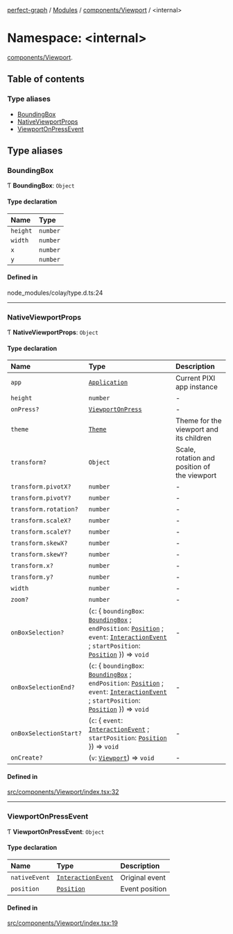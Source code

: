 [perfect-graph](../README.md) / [Modules](../modules.md) / [components/Viewport](components_Viewport.md) / <internal\>

# Namespace: <internal\>

[components/Viewport](components_Viewport.md).<internal>

## Table of contents

### Type aliases

- [BoundingBox](components_Viewport._internal_.md#boundingbox)
- [NativeViewportProps](components_Viewport._internal_.md#nativeviewportprops)
- [ViewportOnPressEvent](components_Viewport._internal_.md#viewportonpressevent)

## Type aliases

### BoundingBox

Ƭ **BoundingBox**: `Object`

#### Type declaration

| Name | Type |
| :------ | :------ |
| `height` | `number` |
| `width` | `number` |
| `x` | `number` |
| `y` | `number` |

#### Defined in

node_modules/colay/type.d.ts:24

___

### NativeViewportProps

Ƭ **NativeViewportProps**: `Object`

#### Type declaration

| Name | Type | Description |
| :------ | :------ | :------ |
| `app` | [`Application`](../classes/components_ClusterNodeContainer._internal_.Application.md) | Current PIXI app instance |
| `height` | `number` | - |
| `onPress?` | [`ViewportOnPress`](components_Viewport.md#viewportonpress) | - |
| `theme` | [`Theme`](core_theme.md#theme) | Theme for the viewport and its children |
| `transform?` | `Object` | Scale, rotation and position of the viewport |
| `transform.pivotX?` | `number` | - |
| `transform.pivotY?` | `number` | - |
| `transform.rotation?` | `number` | - |
| `transform.scaleX?` | `number` | - |
| `transform.scaleY?` | `number` | - |
| `transform.skewX?` | `number` | - |
| `transform.skewY?` | `number` | - |
| `transform.x?` | `number` | - |
| `transform.y?` | `number` | - |
| `width` | `number` | - |
| `zoom?` | `number` | - |
| `onBoxSelection?` | (`c`: { `boundingBox`: [`BoundingBox`](components_Viewport._internal_.md#boundingbox) ; `endPosition`: [`Position`](components_ClusterNodeContainer._internal_.md#position) ; `event`: [`InteractionEvent`](../classes/components_ClusterNodeContainer._internal_.InteractionEvent.md) ; `startPosition`: [`Position`](components_ClusterNodeContainer._internal_.md#position)  }) => `void` | - |
| `onBoxSelectionEnd?` | (`c`: { `boundingBox`: [`BoundingBox`](components_Viewport._internal_.md#boundingbox) ; `endPosition`: [`Position`](components_ClusterNodeContainer._internal_.md#position) ; `event`: [`InteractionEvent`](../classes/components_ClusterNodeContainer._internal_.InteractionEvent.md) ; `startPosition`: [`Position`](components_ClusterNodeContainer._internal_.md#position)  }) => `void` | - |
| `onBoxSelectionStart?` | (`c`: { `event`: [`InteractionEvent`](../classes/components_ClusterNodeContainer._internal_.InteractionEvent.md) ; `startPosition`: [`Position`](components_ClusterNodeContainer._internal_.md#position)  }) => `void` | - |
| `onCreate?` | (`v`: [`Viewport`](../classes/components_ClusterNodeContainer._internal_.Viewport.md)) => `void` | - |

#### Defined in

[src/components/Viewport/index.tsx:32](https://github.com/MaastrichtU-IDS/perfect-graph/blob/27ebaf3/src/components/Viewport/index.tsx#L32)

___

### ViewportOnPressEvent

Ƭ **ViewportOnPressEvent**: `Object`

#### Type declaration

| Name | Type | Description |
| :------ | :------ | :------ |
| `nativeEvent` | [`InteractionEvent`](../classes/components_ClusterNodeContainer._internal_.InteractionEvent.md) | Original event |
| `position` | [`Position`](components_ClusterNodeContainer._internal_.md#position) | Event position |

#### Defined in

[src/components/Viewport/index.tsx:19](https://github.com/MaastrichtU-IDS/perfect-graph/blob/27ebaf3/src/components/Viewport/index.tsx#L19)

